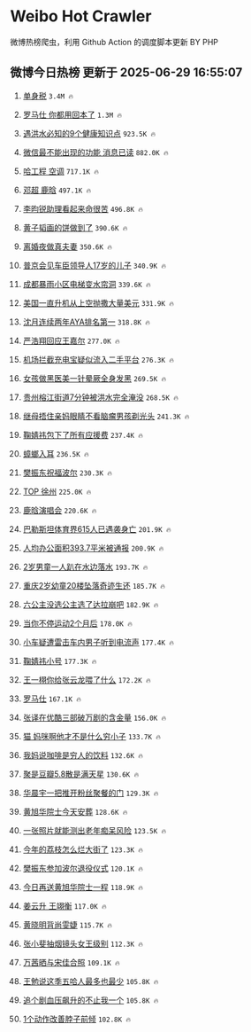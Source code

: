 # Weibo Hot Crawler 



微博热榜爬虫，利用 Github Action 的调度脚本更新 BY PHP 


## 微博今日热榜 更新于 2025-06-29 16:55:07 
1. [单身税](https://s.weibo.com/weibo?q=%E5%8D%95%E8%BA%AB%E7%A8%8E&t=31&band_rank=1&Refer=top) `3.4M 🔥` 

1. [罗马仕 你都用回本了](https://s.weibo.com/weibo?q=%E7%BD%97%E9%A9%AC%E4%BB%95%20%E4%BD%A0%E9%83%BD%E7%94%A8%E5%9B%9E%E6%9C%AC%E4%BA%86&t=31&band_rank=2&Refer=top) `1.3M 🔥` 

1. [遇洪水必知的9个健康知识点](https://s.weibo.com/weibo?q=%23%E9%81%87%E6%B4%AA%E6%B0%B4%E5%BF%85%E7%9F%A5%E7%9A%849%E4%B8%AA%E5%81%A5%E5%BA%B7%E7%9F%A5%E8%AF%86%E7%82%B9%23&t=31&band_rank=3&Refer=top) `923.5K 🔥` 

1. [微信最不能出现的功能 消息已读](https://s.weibo.com/weibo?q=%E5%BE%AE%E4%BF%A1%E6%9C%80%E4%B8%8D%E8%83%BD%E5%87%BA%E7%8E%B0%E7%9A%84%E5%8A%9F%E8%83%BD%20%E6%B6%88%E6%81%AF%E5%B7%B2%E8%AF%BB&t=31&band_rank=4&Refer=top) `882.0K 🔥` 

1. [哈工程 空调](https://s.weibo.com/weibo?q=%E5%93%88%E5%B7%A5%E7%A8%8B%20%E7%A9%BA%E8%B0%83&t=31&band_rank=5&Refer=top) `717.1K 🔥` 

1. [邓超 鹿晗](https://s.weibo.com/weibo?q=%E9%82%93%E8%B6%85%20%E9%B9%BF%E6%99%97&t=31&band_rank=6&Refer=top) `497.1K 🔥` 

1. [李昀锐助理看起来命很苦](https://s.weibo.com/weibo?q=%E6%9D%8E%E6%98%80%E9%94%90%E5%8A%A9%E7%90%86%E7%9C%8B%E8%B5%B7%E6%9D%A5%E5%91%BD%E5%BE%88%E8%8B%A6&t=31&band_rank=7&Refer=top) `496.8K 🔥` 

1. [黄子韬画的饼做到了](https://s.weibo.com/weibo?q=%E9%BB%84%E5%AD%90%E9%9F%AC%E7%94%BB%E7%9A%84%E9%A5%BC%E5%81%9A%E5%88%B0%E4%BA%86&t=31&band_rank=8&Refer=top) `390.6K 🔥` 

1. [离婚夜做真夫妻](https://s.weibo.com/weibo?q=%E7%A6%BB%E5%A9%9A%E5%A4%9C%E5%81%9A%E7%9C%9F%E5%A4%AB%E5%A6%BB&t=31&band_rank=9&Refer=top) `350.6K 🔥` 

1. [普京会见车臣领导人17岁的儿子](https://s.weibo.com/weibo?q=%23%E6%99%AE%E4%BA%AC%E4%BC%9A%E8%A7%81%E8%BD%A6%E8%87%A3%E9%A2%86%E5%AF%BC%E4%BA%BA17%E5%B2%81%E7%9A%84%E5%84%BF%E5%AD%90%23&t=31&band_rank=10&Refer=top) `340.9K 🔥` 

1. [成都暴雨小区电梯变水帘洞](https://s.weibo.com/weibo?q=%23%E6%88%90%E9%83%BD%E6%9A%B4%E9%9B%A8%E5%B0%8F%E5%8C%BA%E7%94%B5%E6%A2%AF%E5%8F%98%E6%B0%B4%E5%B8%98%E6%B4%9E%23&t=31&band_rank=11&Refer=top) `339.6K 🔥` 

1. [美国一直升机从上空抛撒大量美元](https://s.weibo.com/weibo?q=%23%E7%BE%8E%E5%9B%BD%E4%B8%80%E7%9B%B4%E5%8D%87%E6%9C%BA%E4%BB%8E%E4%B8%8A%E7%A9%BA%E6%8A%9B%E6%92%92%E5%A4%A7%E9%87%8F%E7%BE%8E%E5%85%83%23&t=31&band_rank=12&Refer=top) `331.9K 🔥` 

1. [沈月连续两年AYA排名第一](https://s.weibo.com/weibo?q=%E6%B2%88%E6%9C%88%E8%BF%9E%E7%BB%AD%E4%B8%A4%E5%B9%B4AYA%E6%8E%92%E5%90%8D%E7%AC%AC%E4%B8%80&t=31&band_rank=13&Refer=top) `318.8K 🔥` 

1. [严浩翔回应王嘉尔](https://s.weibo.com/weibo?q=%23%E4%B8%A5%E6%B5%A9%E7%BF%94%E5%9B%9E%E5%BA%94%E7%8E%8B%E5%98%89%E5%B0%94%23&t=31&band_rank=14&Refer=top) `277.0K 🔥` 

1. [机场拦截充电宝疑似流入二手平台](https://s.weibo.com/weibo?q=%23%E6%9C%BA%E5%9C%BA%E6%8B%A6%E6%88%AA%E5%85%85%E7%94%B5%E5%AE%9D%E7%96%91%E4%BC%BC%E6%B5%81%E5%85%A5%E4%BA%8C%E6%89%8B%E5%B9%B3%E5%8F%B0%23&t=31&band_rank=15&Refer=top) `276.3K 🔥` 

1. [女孩做黑医美一针晕厥全身发黑](https://s.weibo.com/weibo?q=%23%E5%A5%B3%E5%AD%A9%E5%81%9A%E9%BB%91%E5%8C%BB%E7%BE%8E%E4%B8%80%E9%92%88%E6%99%95%E5%8E%A5%E5%85%A8%E8%BA%AB%E5%8F%91%E9%BB%91%23&t=31&band_rank=16&Refer=top) `269.5K 🔥` 

1. [贵州榕江街道7分钟被洪水完全淹没](https://s.weibo.com/weibo?q=%23%E8%B4%B5%E5%B7%9E%E6%A6%95%E6%B1%9F%E8%A1%97%E9%81%937%E5%88%86%E9%92%9F%E8%A2%AB%E6%B4%AA%E6%B0%B4%E5%AE%8C%E5%85%A8%E6%B7%B9%E6%B2%A1%23&t=31&band_rank=17&Refer=top) `268.5K 🔥` 

1. [继母捂住亲妈眼睛不看脑瘤男孩剃光头](https://s.weibo.com/weibo?q=%23%E7%BB%A7%E6%AF%8D%E6%8D%82%E4%BD%8F%E4%BA%B2%E5%A6%88%E7%9C%BC%E7%9D%9B%E4%B8%8D%E7%9C%8B%E8%84%91%E7%98%A4%E7%94%B7%E5%AD%A9%E5%89%83%E5%85%89%E5%A4%B4%23&t=31&band_rank=18&Refer=top) `241.3K 🔥` 

1. [鞠婧祎包下了所有应援费](https://s.weibo.com/weibo?q=%23%E9%9E%A0%E5%A9%A7%E7%A5%8E%E5%8C%85%E4%B8%8B%E4%BA%86%E6%89%80%E6%9C%89%E5%BA%94%E6%8F%B4%E8%B4%B9%23&t=31&band_rank=19&Refer=top) `237.4K 🔥` 

1. [蟑螂入耳](https://s.weibo.com/weibo?q=%E8%9F%91%E8%9E%82%E5%85%A5%E8%80%B3&t=31&band_rank=20&Refer=top) `236.5K 🔥` 

1. [樊振东祝福波尔](https://s.weibo.com/weibo?q=%23%E6%A8%8A%E6%8C%AF%E4%B8%9C%E7%A5%9D%E7%A6%8F%E6%B3%A2%E5%B0%94%23&t=31&band_rank=21&Refer=top) `230.3K 🔥` 

1. [TOP 徐州](https://s.weibo.com/weibo?q=TOP%20%E5%BE%90%E5%B7%9E&t=31&band_rank=22&Refer=top) `225.0K 🔥` 

1. [鹿晗演唱会](https://s.weibo.com/weibo?q=%E9%B9%BF%E6%99%97%E6%BC%94%E5%94%B1%E4%BC%9A&t=31&band_rank=23&Refer=top) `220.6K 🔥` 

1. [巴勒斯坦体育界615人已遇袭身亡](https://s.weibo.com/weibo?q=%23%E5%B7%B4%E5%8B%92%E6%96%AF%E5%9D%A6%E4%BD%93%E8%82%B2%E7%95%8C615%E4%BA%BA%E5%B7%B2%E9%81%87%E8%A2%AD%E8%BA%AB%E4%BA%A1%23&t=31&band_rank=24&Refer=top) `201.9K 🔥` 

1. [人均办公面积393.7平米被通报](https://s.weibo.com/weibo?q=%23%E4%BA%BA%E5%9D%87%E5%8A%9E%E5%85%AC%E9%9D%A2%E7%A7%AF393.7%E5%B9%B3%E7%B1%B3%E8%A2%AB%E9%80%9A%E6%8A%A5%23&t=31&band_rank=25&Refer=top) `200.9K 🔥` 

1. [2岁男童一人趴在水边落水](https://s.weibo.com/weibo?q=%232%E5%B2%81%E7%94%B7%E7%AB%A5%E4%B8%80%E4%BA%BA%E8%B6%B4%E5%9C%A8%E6%B0%B4%E8%BE%B9%E8%90%BD%E6%B0%B4%23&t=31&band_rank=26&Refer=top) `193.7K 🔥` 

1. [重庆2岁幼童20楼坠落奇迹生还](https://s.weibo.com/weibo?q=%23%E9%87%8D%E5%BA%862%E5%B2%81%E5%B9%BC%E7%AB%A520%E6%A5%BC%E5%9D%A0%E8%90%BD%E5%A5%87%E8%BF%B9%E7%94%9F%E8%BF%98%23&t=31&band_rank=27&Refer=top) `185.7K 🔥` 

1. [六公主没选公主选了达拉崩吧](https://s.weibo.com/weibo?q=%E5%85%AD%E5%85%AC%E4%B8%BB%E6%B2%A1%E9%80%89%E5%85%AC%E4%B8%BB%E9%80%89%E4%BA%86%E8%BE%BE%E6%8B%89%E5%B4%A9%E5%90%A7&t=31&band_rank=28&Refer=top) `182.9K 🔥` 

1. [当你不停运动2个月后](https://s.weibo.com/weibo?q=%E5%BD%93%E4%BD%A0%E4%B8%8D%E5%81%9C%E8%BF%90%E5%8A%A82%E4%B8%AA%E6%9C%88%E5%90%8E&t=31&band_rank=29&Refer=top) `178.0K 🔥` 

1. [小车疑遭雷击车内男子听到电流声](https://s.weibo.com/weibo?q=%23%E5%B0%8F%E8%BD%A6%E7%96%91%E9%81%AD%E9%9B%B7%E5%87%BB%E8%BD%A6%E5%86%85%E7%94%B7%E5%AD%90%E5%90%AC%E5%88%B0%E7%94%B5%E6%B5%81%E5%A3%B0%23&t=31&band_rank=30&Refer=top) `177.4K 🔥` 

1. [鞠婧祎小号](https://s.weibo.com/weibo?q=%23%E9%9E%A0%E5%A9%A7%E7%A5%8E%E5%B0%8F%E5%8F%B7%23&t=31&band_rank=31&Refer=top) `177.3K 🔥` 

1. [王一栩你给张云龙喂了什么](https://s.weibo.com/weibo?q=%E7%8E%8B%E4%B8%80%E6%A0%A9%E4%BD%A0%E7%BB%99%E5%BC%A0%E4%BA%91%E9%BE%99%E5%96%82%E4%BA%86%E4%BB%80%E4%B9%88&t=31&band_rank=32&Refer=top) `172.2K 🔥` 

1. [罗马仕](https://s.weibo.com/weibo?q=%E7%BD%97%E9%A9%AC%E4%BB%95&t=31&band_rank=33&Refer=top) `167.1K 🔥` 

1. [张译在优酷三部破万剧的含金量](https://s.weibo.com/weibo?q=%E5%BC%A0%E8%AF%91%E5%9C%A8%E4%BC%98%E9%85%B7%E4%B8%89%E9%83%A8%E7%A0%B4%E4%B8%87%E5%89%A7%E7%9A%84%E5%90%AB%E9%87%91%E9%87%8F&t=31&band_rank=34&Refer=top) `156.0K 🔥` 

1. [猫 妈咪啊他才不是什么穷小子](https://s.weibo.com/weibo?q=%E7%8C%AB%20%E5%A6%88%E5%92%AA%E5%95%8A%E4%BB%96%E6%89%8D%E4%B8%8D%E6%98%AF%E4%BB%80%E4%B9%88%E7%A9%B7%E5%B0%8F%E5%AD%90&t=31&band_rank=35&Refer=top) `133.7K 🔥` 

1. [我妈说咖啡是穷人的饮料](https://s.weibo.com/weibo?q=%E6%88%91%E5%A6%88%E8%AF%B4%E5%92%96%E5%95%A1%E6%98%AF%E7%A9%B7%E4%BA%BA%E7%9A%84%E9%A5%AE%E6%96%99&t=31&band_rank=36&Refer=top) `132.6K 🔥` 

1. [聚是豆瓣5.8散是满天星](https://s.weibo.com/weibo?q=%23%E8%81%9A%E6%98%AF%E8%B1%86%E7%93%A35.8%E6%95%A3%E6%98%AF%E6%BB%A1%E5%A4%A9%E6%98%9F%23&t=31&band_rank=37&Refer=top) `130.6K 🔥` 

1. [华晨宇一把推开粉丝聚餐的门](https://s.weibo.com/weibo?q=%E5%8D%8E%E6%99%A8%E5%AE%87%E4%B8%80%E6%8A%8A%E6%8E%A8%E5%BC%80%E7%B2%89%E4%B8%9D%E8%81%9A%E9%A4%90%E7%9A%84%E9%97%A8&t=31&band_rank=38&Refer=top) `129.3K 🔥` 

1. [黄旭华院士今天安葬](https://s.weibo.com/weibo?q=%23%E9%BB%84%E6%97%AD%E5%8D%8E%E9%99%A2%E5%A3%AB%E4%BB%8A%E5%A4%A9%E5%AE%89%E8%91%AC%23&t=31&band_rank=39&Refer=top) `128.6K 🔥` 

1. [一张照片就能测出老年痴呆风险](https://s.weibo.com/weibo?q=%23%E4%B8%80%E5%BC%A0%E7%85%A7%E7%89%87%E5%B0%B1%E8%83%BD%E6%B5%8B%E5%87%BA%E8%80%81%E5%B9%B4%E7%97%B4%E5%91%86%E9%A3%8E%E9%99%A9%23&t=31&band_rank=40&Refer=top) `123.5K 🔥` 

1. [今年的荔枝怎么烂大街了](https://s.weibo.com/weibo?q=%23%E4%BB%8A%E5%B9%B4%E7%9A%84%E8%8D%94%E6%9E%9D%E6%80%8E%E4%B9%88%E7%83%82%E5%A4%A7%E8%A1%97%E4%BA%86%23&t=31&band_rank=41&Refer=top) `123.3K 🔥` 

1. [樊振东参加波尔退役仪式](https://s.weibo.com/weibo?q=%23%E6%A8%8A%E6%8C%AF%E4%B8%9C%E5%8F%82%E5%8A%A0%E6%B3%A2%E5%B0%94%E9%80%80%E5%BD%B9%E4%BB%AA%E5%BC%8F%23&t=31&band_rank=42&Refer=top) `120.1K 🔥` 

1. [今日再送黄旭华院士一程](https://s.weibo.com/weibo?q=%23%E4%BB%8A%E6%97%A5%E5%86%8D%E9%80%81%E9%BB%84%E6%97%AD%E5%8D%8E%E9%99%A2%E5%A3%AB%E4%B8%80%E7%A8%8B%23&t=31&band_rank=43&Refer=top) `118.9K 🔥` 

1. [姜云升 王翊衡](https://s.weibo.com/weibo?q=%E5%A7%9C%E4%BA%91%E5%8D%87%20%E7%8E%8B%E7%BF%8A%E8%A1%A1&t=31&band_rank=44&Refer=top) `117.0K 🔥` 

1. [黄晓明背尚雯婕](https://s.weibo.com/weibo?q=%E9%BB%84%E6%99%93%E6%98%8E%E8%83%8C%E5%B0%9A%E9%9B%AF%E5%A9%95&t=31&band_rank=45&Refer=top) `115.7K 🔥` 

1. [张小斐抽烟镜头女王级别](https://s.weibo.com/weibo?q=%E5%BC%A0%E5%B0%8F%E6%96%90%E6%8A%BD%E7%83%9F%E9%95%9C%E5%A4%B4%E5%A5%B3%E7%8E%8B%E7%BA%A7%E5%88%AB&t=31&band_rank=46&Refer=top) `112.3K 🔥` 

1. [万茜晒与宋佳合照](https://s.weibo.com/weibo?q=%23%E4%B8%87%E8%8C%9C%E6%99%92%E4%B8%8E%E5%AE%8B%E4%BD%B3%E5%90%88%E7%85%A7%23&t=31&band_rank=47&Refer=top) `109.1K 🔥` 

1. [王勉说这季五哈人最多也最少](https://s.weibo.com/weibo?q=%E7%8E%8B%E5%8B%89%E8%AF%B4%E8%BF%99%E5%AD%A3%E4%BA%94%E5%93%88%E4%BA%BA%E6%9C%80%E5%A4%9A%E4%B9%9F%E6%9C%80%E5%B0%91&t=31&band_rank=48&Refer=top) `105.8K 🔥` 

1. [追个剧血压飙升的不止我一个](https://s.weibo.com/weibo?q=%E8%BF%BD%E4%B8%AA%E5%89%A7%E8%A1%80%E5%8E%8B%E9%A3%99%E5%8D%87%E7%9A%84%E4%B8%8D%E6%AD%A2%E6%88%91%E4%B8%80%E4%B8%AA&t=31&band_rank=49&Refer=top) `105.8K 🔥` 

1. [1个动作改善脖子前倾](https://s.weibo.com/weibo?q=%231%E4%B8%AA%E5%8A%A8%E4%BD%9C%E6%94%B9%E5%96%84%E8%84%96%E5%AD%90%E5%89%8D%E5%80%BE%23&t=31&band_rank=50&Refer=top) `102.8K 🔥` 

